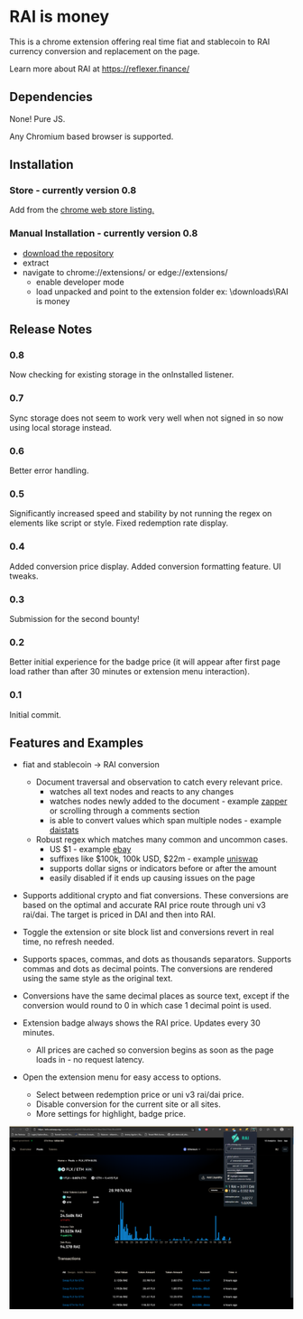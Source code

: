 # RAI is money

This is a chrome extension offering real time fiat and stablecoin to RAI currency conversion and replacement on the page.  

Learn more about RAI at https://reflexer.finance/

## Dependencies
None! Pure JS.

Any Chromium based browser is supported.

## Installation
### Store - currently version 0.8
Add from the [chrome web store listing.](https://chrome.google.com/webstore/detail/rai-is-money/efedgnjpkdppihmkeapeloadceipmjfb)

### Manual Installation - currently version 0.8
- [download the repository](https://github.com/testguid/RAI-is-money/archive/refs/heads/main.zip)
- extract
- navigate to chrome://extensions/ or edge://extensions/
  - enable developer mode
  - load unpacked and point to the extension folder ex: \downloads\RAI is money 

## Release Notes
### 0.8
Now checking for existing storage in the onInstalled listener.

### 0.7
Sync storage does not seem to work very well when not signed in so now using local storage instead.

### 0.6
Better error handling.

### 0.5
Significantly increased speed and stability by not running the regex on elements like script or style. Fixed redemption rate display. 

### 0.4
Added conversion price display. Added conversion formatting feature. UI tweaks.

### 0.3
Submission for the second bounty!

### 0.2
Better initial experience for the badge price (it will appear after first page load rather than after 30 minutes or extension menu interaction).

### 0.1
Initial commit.

## Features and Examples
- fiat and stablecoin -> RAI conversion
    - Document traversal and observation to catch every relevant price.
      - watches all text nodes and reacts to any changes
      - watches nodes newly added to the document - example [zapper](https://zapper.fi/dashboard) or scrolling through a comments section
      - is able to convert values which span multiple nodes - example [daistats](https://daistats.com/#/oracles) 
   - Robust regex which matches many common and uncommon cases.
      - US $1 - example [ebay](https://www.ebay.com/itm/203174246738)
      - suffixes like $100k, 100k USD, $22m - example [uniswap](https://info.uniswap.org/home#/pools/0xcb0c5d9d92f4f2f80cce7aa271a1e148c226e19d)
      - supports dollar signs or indicators before or after the amount
      - easily disabled if it ends up causing issues on the page
- Supports additional crypto and fiat conversions. These conversions are based on the optimal and accurate RAI price route through uni v3 rai/dai. The target is priced in DAI and then into RAI.
- Toggle the extension or site block list and conversions revert in real time, no refresh needed.
- Supports spaces, commas, and dots as thousands separators. Supports commas and dots as decimal points. The conversions are rendered using the same style as the original text.
- Conversions have the same decimal places as source text, except if the conversion would round to 0 in which case 1 decimal point is used.


- Extension badge always shows the RAI price. Updates every 30 minutes.
  - All prices are cached so conversion begins as soon as the page loads in - no request latency.


- Open the extension menu for easy access to options.
  - Select between redemption price or uni v3 rai/dai price.
  - Disable conversion for the current site or all sites.
  - More settings for highlight, badge price.

![alt text](screenshot.PNG)
